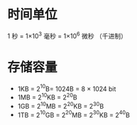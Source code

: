 


# 时间单位
1 秒 = 1×10$^3$ 毫秒 = 1×10$^6$ 微秒 （千进制）

# 存储容量
- 1KB = 2$^1$$^0$B= 1024B = 8 × 1024 bit
- 1MB = 2$^1$$^0$KB = 2$^2$$^0$B
- 1GB = 2$^1$$^0$MB = 2$^2$$^0$KB = 2$^3$$^0$B
- 1TB = 2$^1$$^0$GB = 2$^2$$^0$MB = 2$^3$$^0$KB = 2$^4$$^0$B
<!--stackedit_data:
eyJoaXN0b3J5IjpbMTgxNTI1OTA5OSwxMDIxOTY3MjkxLDM0ND
A5MDU1OV19
-->